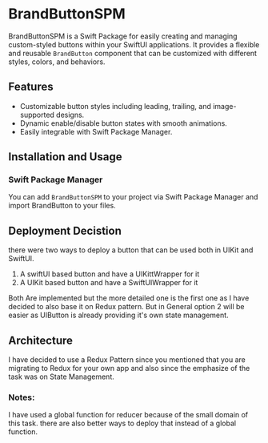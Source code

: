 # BrandButtonSPM

BrandButtonSPM is a Swift Package for easily creating and managing custom-styled buttons within your SwiftUI applications. It provides a flexible and reusable `BrandButton` component that can be customized with different styles, colors, and behaviors.

## Features

- Customizable button styles including leading, trailing, and image-supported designs.
- Dynamic enable/disable button states with smooth animations.
- Easily integrable with Swift Package Manager.

## Installation and Usage

### Swift Package Manager

You can add `BrandButtonSPM` to your project via Swift Package Manager and import BrandButton to your files.


## Deployment Decistion

there were two ways to deploy a button that can be used both in UIKit and SwiftUI. 
1. A swiftUI based button and have a UIKittWrapper for it
2. A UIKit based button and have a SwiftUIWrapper for it

Both Are implemented but the more detailed one is the first one as I have decided to also base it on Redux pattern.
But in General option 2 will be easier as UIButton is already providing it's own state management.

## Architecture

I have decided to use a Redux Pattern since you mentioned that you are migrating to Redux for your own app and also since the emphasize of the task was on State Management.

### Notes:

I have used a global function for reducer because of the small domain of this task. there are also better ways to deploy that instead of a global function.





